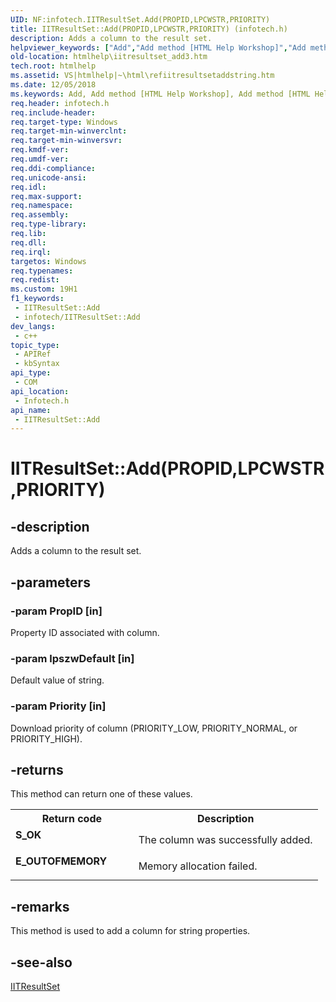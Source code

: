 ```yaml
---
UID: NF:infotech.IITResultSet.Add(PROPID,LPCWSTR,PRIORITY)
title: IITResultSet::Add(PROPID,LPCWSTR,PRIORITY) (infotech.h)
description: Adds a column to the result set.
helpviewer_keywords: ["Add","Add method [HTML Help Workshop]","Add method [HTML Help Workshop]","IITResultSet interface","IITResultSet interface [HTML Help Workshop]","Add method","IITResultSet.Add","IITResultSet.Add(PROPID","LPCWSTR","PRIORITY)","IITResultSet::Add","IITResultSet::Add(PROPID","LPCWSTR","PRIORITY)","htmlhelp.iitresultset_add3","infotech/IITResultSet::Add","refIITResultSetAddString"]
old-location: htmlhelp\iitresultset_add3.htm
tech.root: htmlhelp
ms.assetid: VS|htmlhelp|~\html\refiitresultsetaddstring.htm
ms.date: 12/05/2018
ms.keywords: Add, Add method [HTML Help Workshop], Add method [HTML Help Workshop],IITResultSet interface, IITResultSet interface [HTML Help Workshop],Add method, IITResultSet.Add, IITResultSet.Add(PROPID,LPCWSTR,PRIORITY), IITResultSet::Add, IITResultSet::Add(PROPID,LPCWSTR,PRIORITY), htmlhelp.iitresultset_add3, infotech/IITResultSet::Add, refIITResultSetAddString
req.header: infotech.h
req.include-header: 
req.target-type: Windows
req.target-min-winverclnt: 
req.target-min-winversvr: 
req.kmdf-ver: 
req.umdf-ver: 
req.ddi-compliance: 
req.unicode-ansi: 
req.idl: 
req.max-support: 
req.namespace: 
req.assembly: 
req.type-library: 
req.lib: 
req.dll: 
req.irql: 
targetos: Windows
req.typenames: 
req.redist: 
ms.custom: 19H1
f1_keywords:
 - IITResultSet::Add
 - infotech/IITResultSet::Add
dev_langs:
 - c++
topic_type:
 - APIRef
 - kbSyntax
api_type:
 - COM
api_location:
 - Infotech.h
api_name:
 - IITResultSet::Add
---
```


# IITResultSet::Add(PROPID,LPCWSTR,PRIORITY)


## -description

Adds a column to the result set.

## -parameters

### -param PropID [in]

Property ID associated with column.

### -param lpszwDefault [in]

Default value of string.

### -param Priority [in]

Download priority of column (PRIORITY_LOW, PRIORITY_NORMAL, or PRIORITY_HIGH).

## -returns

This method can return one of these values.

<table>
<tr>
<th>Return code</th>
<th>Description</th>
</tr>
<tr>
<td width="40%">
<dl>
<dt><b>S_OK</b></dt>
</dl>
</td>
<td width="60%">
The column was successfully added. 

</td>
</tr>
<tr>
<td width="40%">
<dl>
<dt><b>E_OUTOFMEMORY</b></dt>
</dl>
</td>
<td width="60%">
Memory allocation failed.



</td>
</tr>
</table>

## -remarks

This method is used to add a column for string properties.

## -see-also

<a href="/previous-versions/windows/desktop/api/infotech/nn-infotech-iitresultset">IITResultSet</a>

